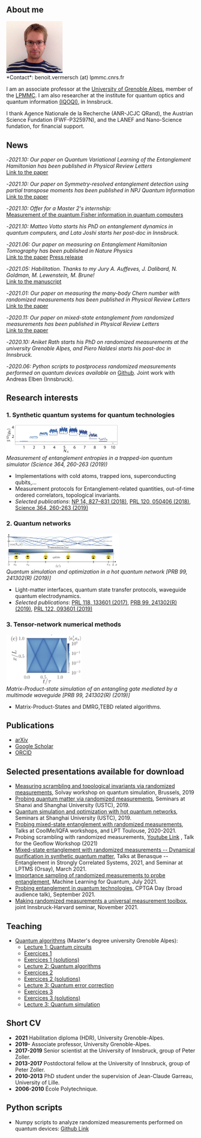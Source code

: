 ##  <a name="about"> </a> About me
<img src="Pics/vermersch.jpg" alt="drawing" width="150"/>
<br/>
*Contact*: benoit.vermersch (at) lpmmc.cnrs.fr

I am an associate professor at the [University of Grenoble Alpes](https://www.univ-grenoble-alpes.fr), member of the [LPMMC](https://lpmmc.cnrs.fr/). I am also researcher at the institute for quantum optics and quantum information [(IQOQI)](http://iqoqi.at/en), in Innsbruck.

I thank Agence Nationale de la Recherche (ANR-JCJC QRand), the Austrian Science Fundation (FWF-P32597N), and the LANEF and Nano-Science fundation, for financial support.

## <a name="highlights"> </a> News
-*2021.10: Our paper on Quantum Variational Learning of the Entanglement Hamiltonian has been published in Physical Review Letters*<br/>
[Link to the paper](https://journals.aps.org/prl/abstract/10.1103/PhysRevLett.127.170501)

-*2021.10: Our paper on Symmetry-resolved entanglement detection using partial transpose moments has been published in NPJ Quantum Information*<br/>
[Link to the paper](https://www.nature.com/articles/s41534-021-00487-y)

-*2021.10: Offer for a Master 2's internship:*<br/> [Measurement of the quantum Fisher information in quantum computers](https://lpmmc.cnrs.fr/IMG/pdf/rm_2021_2022.pdf)

-*2021.10: Matteo Votto starts his PhD on entanglement dynamics in quantum computers, and Lata Joshi starts her post-doc in Innsbruck.*

-*2021.06: Our paper on measuring on Entanglement Hamiltonian Tomography has been published in Nature Physics*<br/>
[Link to the paper](https://www.nature.com/articles/s41567-021-01260-w)
[Press release](https://iqoqi.at/en/current/news/789-quantum-simulation-measurement-of-entanglement-made-easier)

-*2021.05: Habilitation. Thanks to my Jury A. Auffeves, J. Dalibard, N. Goldman, M. Lewenstein, M. Brune!*<br/>
[Link to the manuscript](Docs/ManuscritHDR_BVermersch_03062021.pdf)

-*2021.01: Our paper on measuring the many-body Chern number with randomized measurements  has been published in Physical Review Letters*<br/>
[Link to the paper](https://journals.aps.org/prl/abstract/10.1103/PhysRevLett.126.050501)

-*2020.11: Our paper on mixed-state entanglement from randomized measurements  has been published in Physical Review Letters*<br/>
[Link to the paper](https://journals.aps.org/prl/abstract/10.1103/PhysRevLett.125.200501)

-*2020.10: Aniket Rath starts his PhD on randomized measurements at the university Grenoble Alpes, and Piero Naldesi starts his post-doc in Innsbruck.*

-*2020.06: Python scripts to postprocess randomized measurements performed on quantum devices available on* [Github](https://github.com/bvermersch/RandomMeas). Joint work with Andreas Elben (Innsbruck).

## <a name="research"> </a> Research interests

### 1. Synthetic quantum systems for quantum technologies

<img src="Pics/Brydges2019.jpg" alt="drawing" width="300"/> <br/>*Measurement of entanglement entropies in a trapped-ion quantum simulator (Science 364, 260-263 (2019))* 

- Implementations with cold atoms, trapped ions, superconducting qubits,...
- Measurement protocols for 
Entanglement-related quantities, out-of-time ordered correlators, topological invariants.
- *Selected publications*:
[NP 14, 827–831 (2018)](https://www.nature.com/articles/s41567-018-0151-7), 
[PRL 120, 050406 (2018)](https://journals.aps.org/prl/abstract/10.1103/PhysRevLett.120.050406), 
[Science 364, 260-263 (2019)](https://science.sciencemag.org/content/364/6437/260)


### 2. Quantum networks

 <img src="Pics/Schuetz2019.jpg" alt="drawing" width="300"/><br/>*Quantum simulation and optimization in a hot quantum network [PRB 99, 241302(R) (2019)]* 

- Light-matter interfaces, quantum state transfer protocols, waveguide quantum electrodynamics.
- *Selected publications*:
 [PRL 118, 133601 (2017)](https://journals.aps.org/prl/abstract/10.1103/PhysRevLett.118.133601), 
 [PRB 99, 241302(R) (2019)](https://journals.aps.org/prb/abstract/10.1103/PhysRevB.99.241302), 
 [PRL 122, 093601 (2019)](https://journals.aps.org/prl/abstract/10.1103/PhysRevLett.122.093601)

### 3. Tensor-network numerical methods

 <img src="Pics/Schuetz2019_2.jpg" alt="drawing" width="200"/>  <br/>*Matrix-Product-state simulation of an entangling gate mediated by a multimode waveguide [PRB 99, 241302(R) (2019)]*

 - Matrix-Product-States and DMRG,TEBD related algorithms.
 
## <a name="publications"> </a> Publications

- [arXiv](https://arxiv.org/search/?searchtype=author&query=Vermersch%2C+B)
- [Google Scholar](https://scholar.google.com/citations?user=gbPKVn4AAAAJ&hl=en)
- [ORCID](https://orcid.org/0000-0001-6781-2079)

## <a name="talks"> </a> Selected presentations available for download

- [Measuring scrambling and topological invariants via randomized measurements](Talks/20190218Vermersch_SolvayConference.pdf), Solvay workshop on quantum simulation, Brussels, 2019
- [Probing quantum matter via randomized measurements](Talks/20190226Vermersch_StateKeyLaboratory_PekingUniversity_USTCTalk1.pdf), Seminars at Shanxi and Shanghai University (USTC), 2019.
- [Quantum simulation and optimization with hot quantum networks](Talks/20190304Vermersch_USTCTalk2.pdf),  Seminars at Shanghai University (USTC), 2019.
- [Probing mixed-state entanglement with randomized measurements](Talks/20210126Vermersch_Toulouse.pdf), Talks at CoolMe/IQFA workshops, and LPT Toulouse, 2020-2021.
- Probing scrambling with randomized measurements, [Youtube Link](https://www.youtube.com/watch?v=QXQpylnXcD8&list=PLRcSLyvevJ1awX7IimKjVsGTd_IGgJHU0) , Talk for the Geoflow Workshop (2021) 
- [Mixed-state entanglement with randomized measurements -- Dynamical purification in synthetic quantum matter](http://benasque.org/2021scs/talks_contr/243_20210126Vermersch_Benasque.pdf), Talks at Benasque -- Entanglement in Strongly Correlated Systems, 2021, and Seminar at LPTMS (Orsay), March 2021.
- [Importance sampling of randomized measurements to probe entanglement](Talks/20210706Vermersch_MachineLearning2021.pdf), Machine Learning for Quantum, July 2021.
- [Probing entanglement in quantum technologies](Talks/20210927Vermersch_CPTGA.pdf), CPTGA Day (broad audience talk),  September 2021.
- [Making randomized measurements a universal measurement toolbox](Talks/BVermersch_InnsbruckNov42021.pdf), joint Innsbruck-Harvard seminar,  November 2021.

## <a name="Teaching"> </a> Teaching
- [Quantum algorithms](https://master-nanosciences.univ-grenoble-alpes.fr/quantum-algorithms-820935.kjsp?RH=1585217059025) (Master's degree university Grenoble Alpes): 
  * [Lecture 1: Quantum circuits](Teaching/QuantumAlgorithms_20212022_Lecture1.pdf)
  * [Exercices 1](Teaching/TD1.pdf)
  * [Exercices 1 (solutions)](Teaching/TD1_solution.pdf)
  * [Lecture 2: Quantum algorithms](Teaching/QuantumAlgorithms_20212022_Lecture2.pdf)
  * [Exercices 2](Teaching/TD2.pdf)
  * [Exercices 2 (solutions)](Teaching/TD2_solution.pdf)
  * [Lecture 3: Quantum error correction](Teaching/QuantumAlgorithms_20212022_Lecture3.pdf)
  * [Exercices 3](Teaching/TD3.pdf)
  * [Exercices 3 (solutions)](Teaching/TD3_solution.pdf)
  * [Lecture 3: Quantum simulation](Teaching/QuantumAlgorithms_20212022_Lecture4.pdf)

## <a name="cv"> </a> Short CV

- **2021** Habilitation diploma (HDR), University Grenoble-Alpes.
- **2019-** Associate professor, University Grenoble-Alpes.
- **2017-2019** Senior scientist at the University of Innsbruck, group of Peter Zoller.
- **2013-2017** Postdoctoral fellow at the University of Innsbruck, group of Peter Zoller.
- **2010-2013** PhD student under the supervision of Jean-Claude Garreau, University of Lille.
- **2006-2010** École Polytechnique.

##  <a name="Python scripts"> </a> Python scripts
- Numpy scripts to analyze randomized measurements performed on quantum devices: [Github Link](https://github.com/bvermersch/RandomMeas) 

